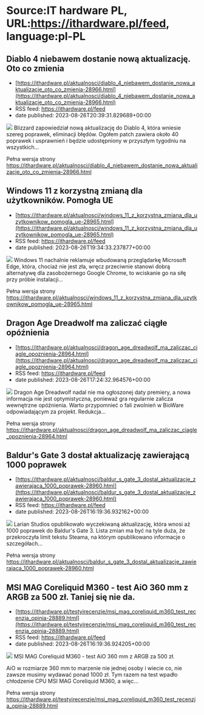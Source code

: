 # Source:IT hardware PL, URL:https://ithardware.pl/feed, language:pl-PL

## Diablo 4 niebawem dostanie nową aktualizację. Oto co zmienia
 - [https://ithardware.pl/aktualnosci/diablo_4_niebawem_dostanie_nowa_aktualizacje_oto_co_zmienia-28966.html](https://ithardware.pl/aktualnosci/diablo_4_niebawem_dostanie_nowa_aktualizacje_oto_co_zmienia-28966.html)
 - RSS feed: https://ithardware.pl/feed
 - date published: 2023-08-26T20:39:31.829689+00:00

<img src="https://ithardware.pl/artykuly/min/28966_1.jpg" />            Blizzard zapowiedział nową aktualizację do Diablo 4, kt&oacute;ra wniesie szereg poprawek, eliminacji błęd&oacute;w. Og&oacute;łem patch zawiera&nbsp;około 40 poprawek i usprawnień i będzie udostępniony w przyszłym tygodniu na wszystkich...
            <p>Pełna wersja strony <a href="https://ithardware.pl/aktualnosci/diablo_4_niebawem_dostanie_nowa_aktualizacje_oto_co_zmienia-28966.html">https://ithardware.pl/aktualnosci/diablo_4_niebawem_dostanie_nowa_aktualizacje_oto_co_zmienia-28966.html</a></p>

## Windows 11 z korzystną zmianą dla użytkowników. Pomogła UE
 - [https://ithardware.pl/aktualnosci/windows_11_z_korzystna_zmiana_dla_uzytkownikow_pomogla_ue-28965.html](https://ithardware.pl/aktualnosci/windows_11_z_korzystna_zmiana_dla_uzytkownikow_pomogla_ue-28965.html)
 - RSS feed: https://ithardware.pl/feed
 - date published: 2023-08-26T19:34:33.237877+00:00

<img src="https://ithardware.pl/artykuly/min/28965_1.jpg" />            Windows 11 nachalnie reklamuje wbudowaną przeglądarkę Microsoft Edge, kt&oacute;ra, chociaż nie jest zła, wręcz przeciwnie stanowi dobrą alternatywę dla zasobożernego Google Chrome, to wciskanie go na siłę przy pr&oacute;bie instalacji...
            <p>Pełna wersja strony <a href="https://ithardware.pl/aktualnosci/windows_11_z_korzystna_zmiana_dla_uzytkownikow_pomogla_ue-28965.html">https://ithardware.pl/aktualnosci/windows_11_z_korzystna_zmiana_dla_uzytkownikow_pomogla_ue-28965.html</a></p>

## Dragon Age Dreadwolf ma zaliczać ciągłe opóźnienia
 - [https://ithardware.pl/aktualnosci/dragon_age_dreadwolf_ma_zaliczac_ciagle_opoznienia-28964.html](https://ithardware.pl/aktualnosci/dragon_age_dreadwolf_ma_zaliczac_ciagle_opoznienia-28964.html)
 - RSS feed: https://ithardware.pl/feed
 - date published: 2023-08-26T17:24:32.964576+00:00

<img src="https://ithardware.pl/artykuly/min/28964_1.jpg" />            Dragon Age Dreadwolf nadal nie ma ogłoszonej daty premiery, a nowa informacja nie jest optymistyczna, ponieważ gra regularnie zalicza wewnętrzne op&oacute;źnienia. Warto przypomnieć o fali zwolnień w BioWare odpowiadającym za projekt. Redukcja...
            <p>Pełna wersja strony <a href="https://ithardware.pl/aktualnosci/dragon_age_dreadwolf_ma_zaliczac_ciagle_opoznienia-28964.html">https://ithardware.pl/aktualnosci/dragon_age_dreadwolf_ma_zaliczac_ciagle_opoznienia-28964.html</a></p>

## Baldur's Gate 3 dostał aktualizację zawierającą 1000 poprawek
 - [https://ithardware.pl/aktualnosci/baldur_s_gate_3_dostal_aktualizacje_zawierajaca_1000_poprawek-28960.html](https://ithardware.pl/aktualnosci/baldur_s_gate_3_dostal_aktualizacje_zawierajaca_1000_poprawek-28960.html)
 - RSS feed: https://ithardware.pl/feed
 - date published: 2023-08-26T16:19:36.932162+00:00

<img src="https://ithardware.pl/artykuly/min/28960_1.jpg" />            Larian Studios opublikowało wyczekiwaną aktualizację, kt&oacute;ra wnosi aż 1000 poprawek do Baldur's Gate 3. Lista zmian ma być na tyle duża, że przekroczyła limit tekstu Steama, na kt&oacute;rym opublikowano informacje o szczeg&oacute;łach...
            <p>Pełna wersja strony <a href="https://ithardware.pl/aktualnosci/baldur_s_gate_3_dostal_aktualizacje_zawierajaca_1000_poprawek-28960.html">https://ithardware.pl/aktualnosci/baldur_s_gate_3_dostal_aktualizacje_zawierajaca_1000_poprawek-28960.html</a></p>

## MSI MAG Coreliquid M360 - test AiO 360 mm z ARGB za 500 zł. Taniej się nie da.
 - [https://ithardware.pl/testyirecenzje/msi_mag_coreliquid_m360_test_recenzja_opinia-28889.html](https://ithardware.pl/testyirecenzje/msi_mag_coreliquid_m360_test_recenzja_opinia-28889.html)
 - RSS feed: https://ithardware.pl/feed
 - date published: 2023-08-26T16:19:36.924205+00:00

<img src="https://ithardware.pl/artykuly/min/28889_1.jpg" />            MSI MAG Coreliquid M360 - test AiO 360 mm z ARGB za 500 zł.&nbsp;

AiO w rozmiarze 360 mm to marzenie nie jednej osoby i wiecie co, nie zawsze musimy wydawać ponad 1000 zł. Tym razem na test wpadło chłodzenie CPU MSI MAG Coreliquid M360, a więc...
            <p>Pełna wersja strony <a href="https://ithardware.pl/testyirecenzje/msi_mag_coreliquid_m360_test_recenzja_opinia-28889.html">https://ithardware.pl/testyirecenzje/msi_mag_coreliquid_m360_test_recenzja_opinia-28889.html</a></p>


